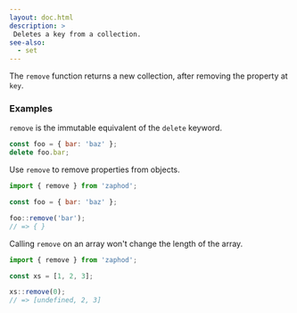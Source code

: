 ```yaml
---
layout: doc.html
description: >
 Deletes a key from a collection.
see-also:
  - set
---
```


The `remove` function returns a new collection, after removing the property at `key`.

### Examples
`remove` is the immutable equivalent of the `delete` keyword.

```js
const foo = { bar: 'baz' };
delete foo.bar;
```

Use `remove` to remove properties from objects.

```js
import { remove } from 'zaphod';

const foo = { bar: 'baz' };

foo::remove('bar');
// => { }
```

Calling `remove` on an array won't change the length of the array.

```js
import { remove } from 'zaphod';

const xs = [1, 2, 3];

xs::remove(0);
// => [undefined, 2, 3]
```

